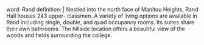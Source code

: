 word: Rand
definition: |
  Nestled into the north face of Manitou Heights, Rand Hall houses 243 upper- classmen. A variety of living options are available in Rand including single, double, and quad occupancy rooms. Its suites share their own bathrooms. The hillside location offers a beautiful view of the woods and fields surrounding the college.
